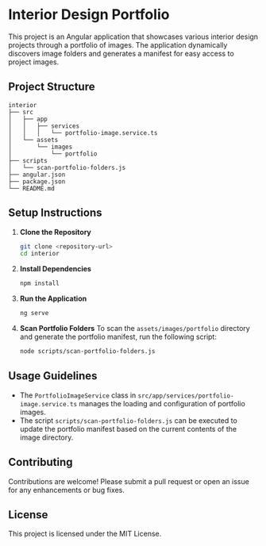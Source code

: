 # Interior Design Portfolio

This project is an Angular application that showcases various interior design projects through a portfolio of images. The application dynamically discovers image folders and generates a manifest for easy access to project images.

## Project Structure

```
interior
├── src
│   ├── app
│   │   ├── services
│   │   │   └── portfolio-image.service.ts
│   └── assets
│       └── images
│           └── portfolio
├── scripts
│   └── scan-portfolio-folders.js
├── angular.json
├── package.json
└── README.md
```

## Setup Instructions

1. **Clone the Repository**
   ```bash
   git clone <repository-url>
   cd interior
   ```

2. **Install Dependencies**
   ```bash
   npm install
   ```

3. **Run the Application**
   ```bash
   ng serve
   ```

4. **Scan Portfolio Folders**
   To scan the `assets/images/portfolio` directory and generate the portfolio manifest, run the following script:
   ```bash
   node scripts/scan-portfolio-folders.js
   ```

## Usage Guidelines

- The `PortfolioImageService` class in `src/app/services/portfolio-image.service.ts` manages the loading and configuration of portfolio images.
- The script `scripts/scan-portfolio-folders.js` can be executed to update the portfolio manifest based on the current contents of the image directory.

## Contributing

Contributions are welcome! Please submit a pull request or open an issue for any enhancements or bug fixes.

## License

This project is licensed under the MIT License.